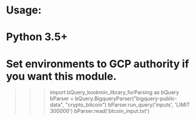 # Usage:
# Python 3.5+
# Set environments to GCP authority if you want this module.

>>> import bQuery_kookmin_library_forParsing as bQuery
>>> bParser = bQuery.BigqueryParser("bigquery-public-data", "crypto_bitcoin")
>>> bParser.run_query('inputs', 'LIMIT 300000')
>>> bParser.read('btcoin_input.txt')
